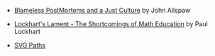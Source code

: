 - [Blameless PostMortems and a Just Culture](https://www.etsy.com/codeascraft/blameless-postmortems/) by John Allspaw
- [Lockhart's Lament - The Shortcomings of Math Education](https://www.maa.org/external_archive/devlin/LockhartsLament.pdf) by Paul Lockhart

- [SVG Paths](https://www.nan.fyi/svg-paths)

